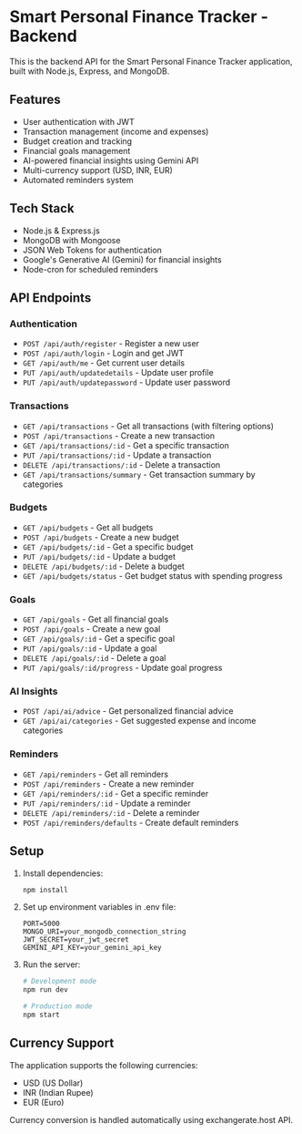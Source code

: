 # Smart Personal Finance Tracker - Backend

This is the backend API for the Smart Personal Finance Tracker application, built with Node.js, Express, and MongoDB.

## Features

- User authentication with JWT
- Transaction management (income and expenses)
- Budget creation and tracking
- Financial goals management
- AI-powered financial insights using Gemini API
- Multi-currency support (USD, INR, EUR)
- Automated reminders system

## Tech Stack

- Node.js & Express.js
- MongoDB with Mongoose
- JSON Web Tokens for authentication
- Google's Generative AI (Gemini) for financial insights
- Node-cron for scheduled reminders

## API Endpoints

### Authentication
- `POST /api/auth/register` - Register a new user
- `POST /api/auth/login` - Login and get JWT
- `GET /api/auth/me` - Get current user details
- `PUT /api/auth/updatedetails` - Update user profile
- `PUT /api/auth/updatepassword` - Update user password

### Transactions
- `GET /api/transactions` - Get all transactions (with filtering options)
- `POST /api/transactions` - Create a new transaction
- `GET /api/transactions/:id` - Get a specific transaction
- `PUT /api/transactions/:id` - Update a transaction
- `DELETE /api/transactions/:id` - Delete a transaction
- `GET /api/transactions/summary` - Get transaction summary by categories

### Budgets
- `GET /api/budgets` - Get all budgets
- `POST /api/budgets` - Create a new budget
- `GET /api/budgets/:id` - Get a specific budget
- `PUT /api/budgets/:id` - Update a budget
- `DELETE /api/budgets/:id` - Delete a budget
- `GET /api/budgets/status` - Get budget status with spending progress

### Goals
- `GET /api/goals` - Get all financial goals
- `POST /api/goals` - Create a new goal
- `GET /api/goals/:id` - Get a specific goal
- `PUT /api/goals/:id` - Update a goal
- `DELETE /api/goals/:id` - Delete a goal
- `PUT /api/goals/:id/progress` - Update goal progress

### AI Insights
- `POST /api/ai/advice` - Get personalized financial advice
- `GET /api/ai/categories` - Get suggested expense and income categories

### Reminders
- `GET /api/reminders` - Get all reminders
- `POST /api/reminders` - Create a new reminder
- `GET /api/reminders/:id` - Get a specific reminder
- `PUT /api/reminders/:id` - Update a reminder
- `DELETE /api/reminders/:id` - Delete a reminder
- `POST /api/reminders/defaults` - Create default reminders

## Setup

1. Install dependencies:
   ```bash
   npm install
   ```

2. Set up environment variables in .env file:
   ```
   PORT=5000
   MONGO_URI=your_mongodb_connection_string
   JWT_SECRET=your_jwt_secret
   GEMINI_API_KEY=your_gemini_api_key
   ```

3. Run the server:
   ```bash
   # Development mode
   npm run dev
   
   # Production mode
   npm start
   ```

## Currency Support

The application supports the following currencies:
- USD (US Dollar)
- INR (Indian Rupee)
- EUR (Euro)

Currency conversion is handled automatically using exchangerate.host API.
